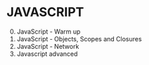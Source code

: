 # JAVASCRIPT

0. JavaScript - Warm up
1. JavaScript - Objects, Scopes and Closures
2. JavaScript - Network
3. Javascript advanced

